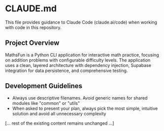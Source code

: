 # CLAUDE.md

This file provides guidance to Claude Code (claude.ai/code) when working with code in this repository.

## Project Overview

MathsFun is a Python CLI application for interactive math practice, focusing on addition problems with configurable difficulty levels. The application uses a clean, layered architecture with dependency injection, Supabase integration for data persistence, and comprehensive testing.

## Development Guidelines

- Always use descriptive filenames. Avoid generic names for shared modules like "common" or "utils"
- When asked to present your plan, always pick the most simple, intuitive solution and avoid all unnecessary complexity

[... rest of the existing content remains unchanged ...]